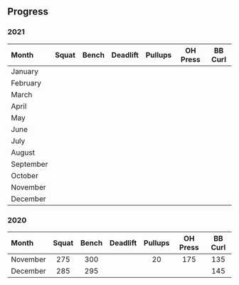 ## Progress


### 2021

| Month      | Squat        | Bench        | Deadlift     | Pullups      | OH Press     | BB Curl      |
| :--------- | :----------: | :----------: | :----------: | :----------: | :----------: | :----------: |
| January    |              |              |              |              |              |              |
| February   |              |              |              |              |              |              |
| March      |              |              |              |              |              |              |
| April      |              |              |              |              |              |              |
| May        |              |              |              |              |              |              |
| June       |              |              |              |              |              |              |
| July       |              |              |              |              |              |              |
| August     |              |              |              |              |              |              |
| September  |              |              |              |              |              |              |
| October    |              |              |              |              |              |              |
| November   |              |              |              |              |              |              |
| December   |              |              |              |              |              |              |



### 2020

| Month      | Squat        | Bench        | Deadlift     | Pullups      | OH Press     | BB Curl      |
| :--------- | :----------: | :----------: | :----------: | :----------: | :----------: | :----------: |
| November   | 275          | 300          |              | 20           | 175          | 135          |
| December   | 285          | 295          |              |              |              | 145          |